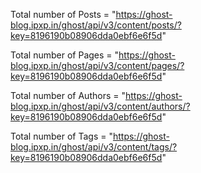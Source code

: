 Total number of Posts = "https://ghost-blog.ipxp.in/ghost/api/v3/content/posts/?key=8196190b08906dda0ebf6e6f5d"

Total number of Pages = "https://ghost-blog.ipxp.in/ghost/api/v3/content/pages/?key=8196190b08906dda0ebf6e6f5d"

Total number of Authors = "https://ghost-blog.ipxp.in/ghost/api/v3/content/authors/?key=8196190b08906dda0ebf6e6f5d"

Total number of Tags = "https://ghost-blog.ipxp.in/ghost/api/v3/content/tags/?key=8196190b08906dda0ebf6e6f5d"

